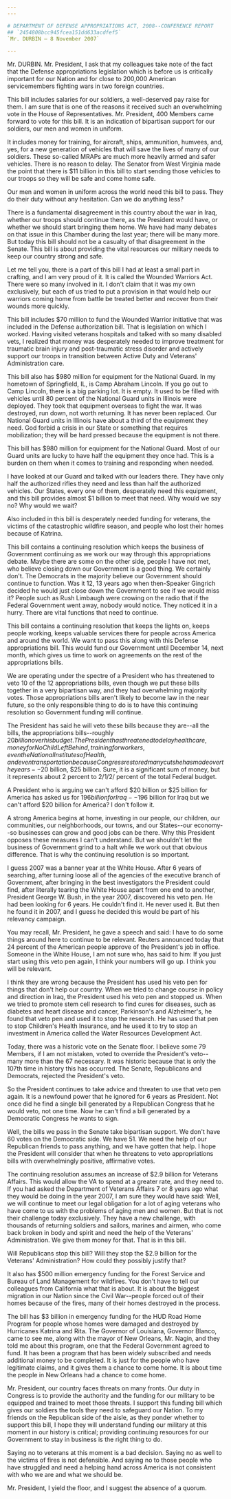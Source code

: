 ```yaml
---
---

# DEPARTMENT OF DEFENSE APPROPRIATIONS ACT, 2008--CONFERENCE REPORT
## `2454808bcc945fcea151dd633acdfef5`
`Mr. DURBIN — 8 November 2007`

---
```



Mr. DURBIN. Mr. President, I ask that my colleagues take note of the 
fact that the Defense appropriations legislation which is before us is 
critically important for our Nation and for close to 200,000 American 
servicemembers fighting wars in two foreign countries.

This bill includes salaries for our soldiers, a well-deserved pay 
raise for them. I am sure that is one of the reasons it received such 
an overwhelming vote in the House of Representatives. Mr. President, 
400 Members came forward to vote for this bill. It is an indication of 
bipartisan support for our soldiers, our men and women in uniform.

It includes money for training, for aircraft, ships, ammunition, 
humvees, and, yes, for a new generation of vehicles that will save the 
lives of many of our soldiers. These so-called MRAPs are much more 
heavily armed and safer vehicles. There is no reason to delay. The 
Senator from West Virginia made the point that there is $11 billion in 
this bill to start sending those vehicles to our troops so they will be 
safe and come home safe.

Our men and women in uniform across the world need this bill to pass. 
They do their duty without any hesitation. Can we do anything less?

There is a fundamental disagreement in this country about the war in 
Iraq, whether our troops should continue there, as the President would 
have, or whether we should start bringing them home. We have had many 
debates on that issue in this Chamber during the last year; there will 
be many more. But today this bill should not be a casualty of that 
disagreement in the Senate. This bill is about providing the vital 
resources our military needs to keep our country strong and safe.

Let me tell you, there is a part of this bill I had at least a small 
part in crafting, and I am very proud of it. It is called the Wounded 
Warriors Act. There were so many involved in it. I don't claim that it 
was my own exclusively, but each of us tried to put a provision in that 
would help our warriors coming home from battle be treated better and 
recover from their wounds more quickly.

This bill includes $70 million to fund the Wounded Warrior initiative 
that was included in the Defense authorization bill. That is 
legislation on which I worked. Having visited veterans hospitals and 
talked with so many disabled vets, I realized that money was 
desperately needed to improve treatment for traumatic brain injury and 
post-traumatic stress disorder and actively support our troops in 
transition between Active Duty and Veterans' Administration care.

This bill also has $980 million for equipment for the National Guard. 
In my hometown of Springfield, IL, is Camp Abraham Lincoln. If you go 
out to Camp Lincoln, there is a big parking lot. It is empty. It used 
to be filled with vehicles until 80 percent of the National Guard units 
in Illinois were deployed. They took that equipment overseas to fight 
the war. It was destroyed, run down, not worth returning. It has never 
been replaced. Our National Guard units in Illinois have about a third 
of the equipment they need. God forbid a crisis in our State or 
something that requires mobilization; they will be hard pressed because 
the equipment is not there.

This bill has $980 million for equipment for the National Guard. Most 
of our Guard units are lucky to have half the equipment they once had. 
This is a burden on them when it comes to training and responding when 
needed.

I have looked at our Guard and talked with our leaders there. They 
have only half the authorized rifles they need and less than half the 
authorized vehicles. Our States, every one of them, desperately need 
this equipment, and this bill provides almost $1 billion to meet that 
need. Why would we say no? Why would we wait?

Also included in this bill is desperately needed funding for 
veterans, the victims of the catastrophic wildfire season, and people 
who lost their homes because of Katrina.

This bill contains a continuing resolution which keeps the business 
of Government continuing as we work our way through this appropriations 
debate. Maybe there are some on the other side, people I have not met, 
who believe closing down our Government is a good thing. We certainly 
don't. The Democrats in the majority believe our Government should 
continue to function. Was it 12, 13 years ago when then-Speaker 
Gingrich decided he would just close down the Government to see if we 
would miss it? People such as Rush Limbaugh were crowing on the radio 
that if the Federal Government went away, nobody would notice. They 
noticed it in a hurry. There are vital functions that need to continue.

This bill contains a continuing resolution that keeps the lights on, 
keeps people working, keeps valuable services there for people across 
America and around the world. We want to pass this along with this 
Defense appropriations bill. This would fund our Government until 
December 14, next month, which gives us time to work on agreements on 
the rest of the appropriations bills.

We are operating under the spectre of a President who has threatened 
to veto 10 of the 12 appropriations bills, even though we put these 
bills together in a very bipartisan way, and they had overwhelming 
majority votes. Those appropriations bills aren't likely to become law 
in the near future, so the only responsible thing to do is to have this 
continuing resolution so Government funding will continue.

The President has said he will veto these bills because they are--all 
the bills, the appropriations bills--roughly $20 billion over his 
budget. The President has threatened to delay health care, money for No 
Child Left Behind, training for workers, even the National Institutes 
of Health, and even transportation because Congress restored many cuts 
he has made over the years--$20 billion, $25 billion. Sure, it is a 
significant sum of money, but it represents about 2 percent to 2/1/2/ 
percent of the total Federal budget.

A President who is arguing we can't afford $20 billion or $25 billion 
for America has asked us for $196 billion for Iraq--$196 billion for 
Iraq but we can't afford $20 billion for America? I don't follow it.

A strong America begins at home, investing in our people, our 
children, our communities, our neighborhoods, our towns, and our 
States--our economy--so businesses can grow and good jobs can be there. 
Why this President opposes these measures I can't understand. But we 
shouldn't let the business of Government grind to a halt while we work 
out that obvious difference. That is why the continuing resolution is 
so important.

I guess 2007 was a banner year at the White House. After 6 years of 
searching, after turning loose all of the agencies of the executive 
branch of Government, after bringing in the best investigators the 
President could find, after literally tearing the White House apart 
from one end to another, President George W. Bush, in the year 2007, 
discovered his veto pen. He had been looking for 6 years. He couldn't 
find it. He never used it. But then he found it in 2007, and I guess he 
decided this would be part of his relevancy campaign.

You may recall, Mr. President, he gave a speech and said: I have to 
do some things around here to continue to be relevant. Reuters 
announced today that 24 percent of the American people approve of the 
President's job in office. Someone in the White House, I am not sure 
who, has said to him: If you just start using this veto pen again, I 
think your numbers will go up. I think you will be relevant.



I think they are wrong because the President has used his veto pen 
for things that don't help our country. When we tried to change course 
in policy and direction in Iraq, the President used his veto pen and 
stopped us. When we tried to promote stem cell research to find cures 
for diseases, such as diabetes and heart disease and cancer, 
Parkinson's and Alzheimer's, he found that veto pen and used it to stop 
the research. He has used that pen to stop Children's Health Insurance, 
and he used it to try to stop an investment in America called the Water 
Resources Development Act.

Today, there was a historic vote on the Senate floor. I believe some 
79 Members, if I am not mistaken, voted to override the President's 
veto--many more than the 67 necessary. It was historic because that is 
only the 107th time in history this has occurred. The Senate, 
Republicans and Democrats, rejected the President's veto.

So the President continues to take advice and threaten to use that 
veto pen again. It is a newfound power that he ignored for 6 years as 
President. Not once did he find a single bill generated by a Republican 
Congress that he would veto, not one time. Now he can't find a bill 
generated by a Democratic Congress he wants to sign.

Well, the bills we pass in the Senate take bipartisan support. We 
don't have 60 votes on the Democratic side. We have 51. We need the 
help of our Republican friends to pass anything, and we have gotten 
that help. I hope the President will consider that when he threatens to 
veto appropriations bills with overwhelmingly positive, affirmative 
votes.

The continuing resolution assumes an increase of $2.9 billion for 
Veterans Affairs. This would allow the VA to spend at a greater rate, 
and they need to. If you had asked the Department of Veterans Affairs 7 
or 8 years ago what they would be doing in the year 2007, I am sure 
they would have said: Well, we will continue to meet our legal 
obligation for a lot of aging veterans who have come to us with the 
problems of aging men and women. But that is not their challenge today 
exclusively. They have a new challenge, with thousands of returning 
soldiers and sailors, marines and airmen, who come back broken in body 
and spirit and need the help of the Veterans' Administration. We give 
them money for that. That is in this bill.

Will Republicans stop this bill? Will they stop the $2.9 billion for 
the Veterans' Administration? How could they possibly justify that?

It also has $500 million emergency funding for the Forest Service and 
Bureau of Land Management for wildfires. You don't have to tell our 
colleagues from California what that is about. It is about the biggest 
migration in our Nation since the Civil War--people forced out of their 
homes because of the fires, many of their homes destroyed in the 
process.

The bill has $3 billion in emergency funding for the HUD Road Home 
Program for people whose homes were damaged and destroyed by Hurricanes 
Katrina and Rita. The Governor of Louisiana, Governor Blanco, came to 
see me, along with the mayor of New Orleans, Mr. Nagin, and they told 
me about this program, one that the Federal Government agreed to fund. 
It has been a program that has been widely subscribed and needs 
additional money to be completed. It is just for the people who have 
legitimate claims, and it gives them a chance to come home. It is about 
time the people in New Orleans had a chance to come home.

Mr. President, our country faces threats on many fronts. Our duty in 
Congress is to provide the authority and the funding for our military 
to be equipped and trained to meet those threats. I support this 
funding bill which gives our soldiers the tools they need to safeguard 
our Nation. To my friends on the Republican side of the aisle, as they 
ponder whether to support this bill, I hope they will understand 
funding our military at this moment in our history is critical; 
providing continuing resources for our Government to stay in business 
is the right thing to do.

Saying no to veterans at this moment is a bad decision. Saying no as 
well to the victims of fires is not defensible. And saying no to those 
people who have struggled and need a helping hand across America is not 
consistent with who we are and what we should be.

Mr. President, I yield the floor, and I suggest the absence of a 
quorum.